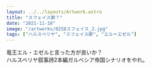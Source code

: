 ```yaml
---
layout: ../../layouts/Artwork.astro
title: "スフェイス卿？"
date: "2021-11-18"
image: "/artworks/0258スフェイス_2.jpg"
tags: ["ハルスベリヤ", "スフェイス卿", "エル＝エゼル"]
---
```


竜王エル・エゼルと言った方が良いか？  
ハルスベリヤ叙事詩2本編ガルベシア帝国シナリオをやれ。
